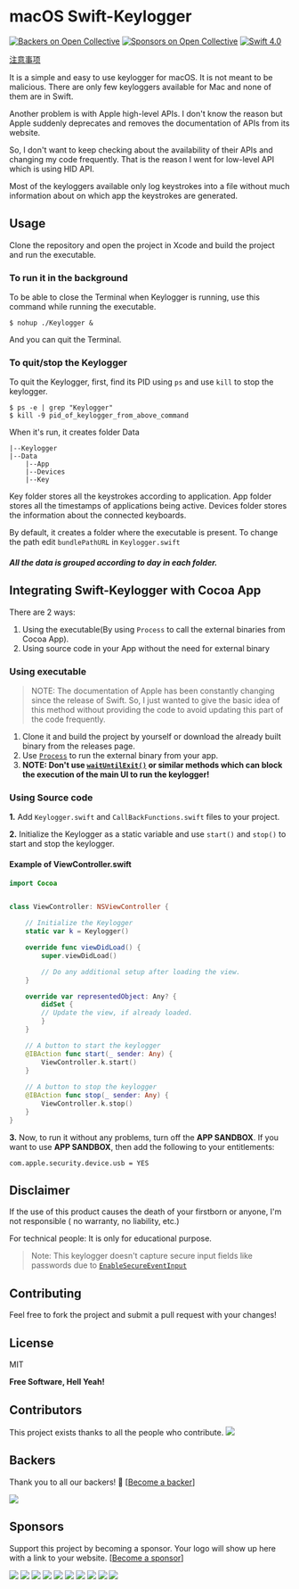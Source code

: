 # macOS Swift-Keylogger

[![Backers on Open Collective](https://opencollective.com/Swift-Keylogger/backers/badge.svg)](#backers) [![Sponsors on Open Collective](https://opencollective.com/Swift-Keylogger/sponsors/badge.svg)](#sponsors) [![Swift 4.0](https://img.shields.io/badge/Swift-4.0-orange.svg)]()


[注意事项](注意事项.md)

It is a simple and easy to use keylogger for macOS. It is not meant to be malicious. There are only few keyloggers available for Mac and none of them are in Swift.

Another problem is with Apple high-level APIs. I don't know the reason but Apple suddenly deprecates and removes the documentation of APIs from its website.

So, I don't want to keep checking about the availability of their APIs and changing my code frequently. That is the reason I went for low-level API which is using HID API.

Most of the keyloggers available only log keystrokes into a file without much information about on which app the keystrokes are generated.



## Usage

Clone the repository and open the project in Xcode and build the project and run the executable.

### To run it in the background

To be able to close the Terminal when Keylogger is running, use this command while running the executable.

```shell
$ nohup ./Keylogger &
```
And you can quit the Terminal.

### To quit/stop the Keylogger

To quit the Keylogger, first, find its PID using `ps` and use `kill` to stop the keylogger.

```shell
$ ps -e | grep "Keylogger"
$ kill -9 pid_of_keylogger_from_above_command
```

When it's run, it creates folder Data
```
|--Keylogger
|--Data
    |--App
    |--Devices
    |--Key
```
Key folder stores all the keystrokes according to application.
App folder stores all the timestamps of applications being active.
Devices folder stores the information about the connected keyboards.

By default, it creates a folder where the executable is present. 
To change the path edit `bundlePathURL` in `Keylogger.swift`
##### All the data is grouped according to day in each folder.

## Integrating Swift-Keylogger with Cocoa App

There are 2 ways:

1. Using the executable(By using `Process` to call the external binaries from Cocoa App).
2. Using source code in your App without the need for external binary

### Using executable
> NOTE: The documentation of Apple has been constantly changing since the release of Swift. So, I just wanted to give the basic idea of this method without providing the code to avoid updating this part of the code frequently.

1. Clone it and build the project by yourself or download the already built binary from the releases page. 
2. Use [`Process`](https://developer.apple.com/documentation/foundation/process) to run the external binary from your app.
3. **NOTE: Don't use [`waitUntilExit()`](https://developer.apple.com/documentation/foundation/process/1415808-waituntilexit) or similar methods which can block the execution of the main UI to run the keylogger!**

### Using Source code

**1.** Add `Keylogger.swift` and `CallBackFunctions.swift` files to your project.

**2.** Initialize the Keylogger as a static variable and use `start()` and `stop()` to start and stop the keylogger.

#### Example of ViewController.swift
```swift
import Cocoa


class ViewController: NSViewController {

    // Initialize the Keylogger
    static var k = Keylogger()

    override func viewDidLoad() {
        super.viewDidLoad()

        // Do any additional setup after loading the view.
    }

    override var representedObject: Any? {
        didSet {
        // Update the view, if already loaded.
        }
    }

    // A button to start the keylogger
    @IBAction func start(_ sender: Any) {
        ViewController.k.start()
    }
    
    // A button to stop the keylogger
    @IBAction func stop(_ sender: Any) {
        ViewController.k.stop()
    }
}
```

**3.** Now, to run it without any problems, turn off the **APP SANDBOX**. If you want to use **APP SANDBOX**, then add the following to your entitlements:

```
com.apple.security.device.usb = YES
```


## Disclaimer
If the use of this product causes the death of your firstborn or anyone, I'm not responsible ( no warranty, no liability, etc.)

For technical people: It is only for educational purpose.

>Note: This keylogger doesn't capture secure input fields like passwords due to [`EnableSecureEventInput`](https://developer.apple.com/library/content/technotes/tn2150/_index.html)


## Contributing

Feel free to fork the project and submit a pull request with your changes!

License
---

MIT


**Free Software, Hell Yeah!**


## Contributors

This project exists thanks to all the people who contribute. 
<a href="graphs/contributors"><img src="https://opencollective.com/Swift-Keylogger/contributors.svg?width=890&button=false" /></a>


## Backers

Thank you to all our backers! 🙏 [[Become a backer](https://opencollective.com/Swift-Keylogger#backer)]

<a href="https://opencollective.com/Swift-Keylogger#backers" target="_blank"><img src="https://opencollective.com/Swift-Keylogger/backers.svg?width=890"></a>


## Sponsors

Support this project by becoming a sponsor. Your logo will show up here with a link to your website. [[Become a sponsor](https://opencollective.com/Swift-Keylogger#sponsor)]

<a href="https://opencollective.com/Swift-Keylogger/sponsor/0/website" target="_blank"><img src="https://opencollective.com/Swift-Keylogger/sponsor/0/avatar.svg"></a>
<a href="https://opencollective.com/Swift-Keylogger/sponsor/1/website" target="_blank"><img src="https://opencollective.com/Swift-Keylogger/sponsor/1/avatar.svg"></a>
<a href="https://opencollective.com/Swift-Keylogger/sponsor/2/website" target="_blank"><img src="https://opencollective.com/Swift-Keylogger/sponsor/2/avatar.svg"></a>
<a href="https://opencollective.com/Swift-Keylogger/sponsor/3/website" target="_blank"><img src="https://opencollective.com/Swift-Keylogger/sponsor/3/avatar.svg"></a>
<a href="https://opencollective.com/Swift-Keylogger/sponsor/4/website" target="_blank"><img src="https://opencollective.com/Swift-Keylogger/sponsor/4/avatar.svg"></a>
<a href="https://opencollective.com/Swift-Keylogger/sponsor/5/website" target="_blank"><img src="https://opencollective.com/Swift-Keylogger/sponsor/5/avatar.svg"></a>
<a href="https://opencollective.com/Swift-Keylogger/sponsor/6/website" target="_blank"><img src="https://opencollective.com/Swift-Keylogger/sponsor/6/avatar.svg"></a>
<a href="https://opencollective.com/Swift-Keylogger/sponsor/7/website" target="_blank"><img src="https://opencollective.com/Swift-Keylogger/sponsor/7/avatar.svg"></a>
<a href="https://opencollective.com/Swift-Keylogger/sponsor/8/website" target="_blank"><img src="https://opencollective.com/Swift-Keylogger/sponsor/8/avatar.svg"></a>
<a href="https://opencollective.com/Swift-Keylogger/sponsor/9/website" target="_blank"><img src="https://opencollective.com/Swift-Keylogger/sponsor/9/avatar.svg"></a>


